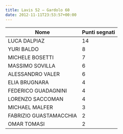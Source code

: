 ```yaml
---
title: Lavis 52 – Gardolo 60
date: 2012-11-11T23:53:57+00:00
---
```

| **Nome** | **Punti segnati** |
| -------- | ----------------- |
| LUCA DALPIAZ | 14 |
| YURI BALDO | 8 |
| MICHELE BOSETTI | 7 |
| MASSIMO SOVILLA | 6 |
| ALESSANDRO VALER | 6 |
| ELIA BRUGNARA | 4 |
| FEDERICO GUADAGNINI | 4 |
| LORENZO SACCOMAN | 4 |
| MICHAEL MALFER | 3 |
| FABRIZIO GUASTAMACCHIA | 2 |
| OMAR TOMASI | 2 |